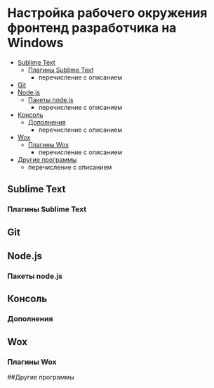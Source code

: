 # Настройка рабочего окружения фронтенд разработчика на Windows

- [Sublime Text](#sublime-text)
  - [Плагины Sublime Text](#%D0%9F%D0%BB%D0%B0%D0%B3%D0%B8%D0%BD%D1%8B-sublime-text)
    - перечисление с описанием
- [Git](#git)
- [Node.js](#nodejs)
  - [Пакеты node.js](#%D0%9F%D0%B0%D0%BA%D0%B5%D1%82%D1%8B-nodejs)
    - перечисление с описанием
- [Консоль](#%D0%9A%D0%BE%D0%BD%D1%81%D0%BE%D0%BB%D1%8C)
  - [Дополнения](#%D0%94%D0%BE%D0%BF%D0%BE%D0%BB%D0%BD%D0%B5%D0%BD%D0%B8%D1%8F)
    - перечисление с описанием
- [Wox](#wox)
  - [Плагины Wox](#%D0%9F%D0%BB%D0%B0%D0%B3%D0%B8%D0%BD%D1%8B-wox)
    - перечисление с описанием
- [Другие программы](#%D0%94%D1%80%D1%83%D0%B3%D0%B8%D0%B5-%D0%BF%D1%80%D0%BE%D0%B3%D1%80%D0%B0%D0%BC%D0%BC%D1%8B)
  - перечисление с описанием

## Sublime Text
### Плагины Sublime Text

## Git

## Node.js
### Пакеты node.js

## Консоль
### Дополнения

## Wox
### Плагины Wox

##Другие программы